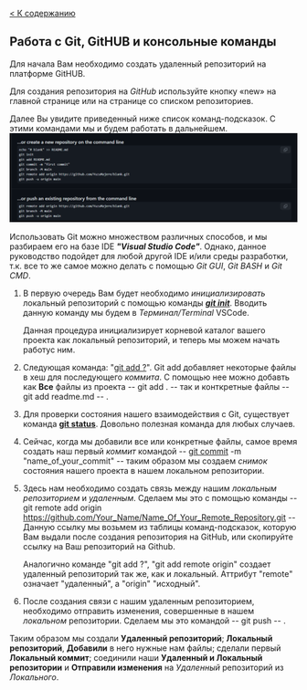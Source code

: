 [< К содержанию](/readme.md)

## Работа с Git, GitHUB и консольные команды

Для начала Вам необходимо создать удаленный репозиторий на платформе GitHUB. 

Для создания репозитория на *GitHub* используйте кнопку «new» на главной странице или на странице со списком репозиториев.

Далее Вы увидите приведенный ниже список команд-подсказок. С этими командами мы и будем работать в дальнейшем.
![Alt text](image.png)

Использовать Git можно множеством различных способов, и мы разбираем его на базе IDE ***"Visual Studio Code"***. Однако, данное руководство подойдет для любой другой IDE и/или среды разработки, т.к. все то же самое можно делать с помощью *Git GUI*, *Git BASH* и *Git CMD*.

1. В первую очередь Вам будет необходимо *инициализировать* локальный репозиторий с помощью команды ***[git init](/git_init.md)***. Вводить данную команду мы будем в *Терминал/Terminal* VSCode. 

    Данная процедура инициализирует корневой каталог вашего проекта как локальный репозиторий, и теперь мы можем начать работус ним.

2. Следующая команда: "[git add ?](/git_add.md)". Git add добавляет некоторые файлы в хеш для последующего *коммита*. С помощью нее можно добавть как **Все** файлы из проекта -- git add . -- так и конткретные файлы -- git add readme.md -- .

3. Для проверки состояния нашего взаимодействия с Git, существует команда **[git status](/git_status.md)**. Довольно полезная команда для любых случаев.

4. Сейчас, когда мы добавили все или конкретные файлы, самое время создать наш первый *коммит* командой -- [git commit](/git_commit.md) -m "name_of_your_commit" -- таким образом мы создаем *снимок* состояния нашего проекта в нашем локальном репозитории.

5. Здесь нам необходимо создать связь между нашим *локальным репозиторием* и *удаленным*. Сделаем мы это с помощью команды -- git remote add origin https://github.com/Your_Name/Name_Of_Your_Remote_Repository.git -- Данную ссылку мы возьмем из таблицы команд-подсказок, которую Вам выдали после создания репозитория на GitHub, или скопируйте ссылку на Ваш репозиторий на Github. 

    Аналогично команде "git add ?", "git add remote origin" создает удаленный репозиторий так же, как и локальный. Аттрибут "remote" означает "удаленный", а "origin" "исходный".

6. После создания связи с нашим удаленным репозиторием, необходимо отправить изменения, совершенные в нашем *локальном* репозитории. Сделаем мы это командой -- git push -- .

Таким образом мы создали **Удаленный репозиторий**; **Локальный репозиторий**, **Добавили** в него нужные нам файлы; сделали первый **Локальный коммит**; соединили наши **Удаленный и Локальный репозитории** и **Отправили изменения** на *Удаленный* репозиторий из *Локального*.